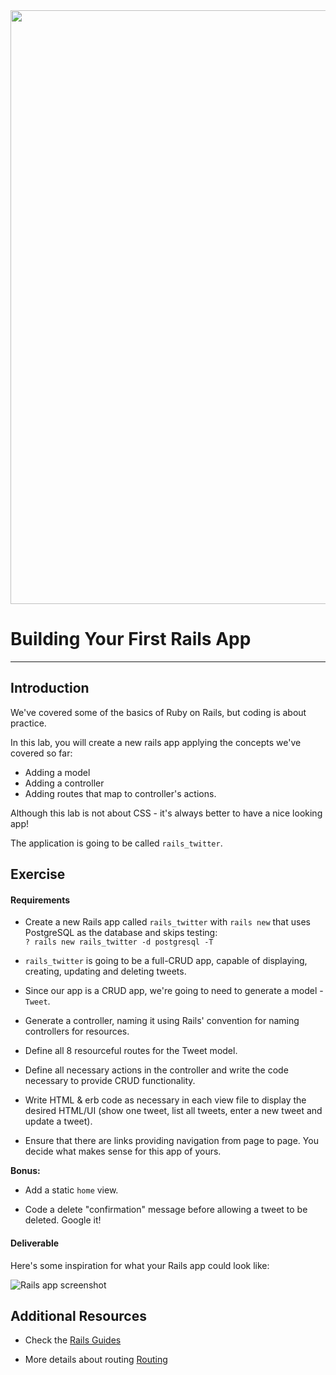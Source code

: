 <img src="http://www.milestonemktg.com/wp-content/uploads/2014/04/twitter-logo.jpg" width="950px">

# Building Your First Rails App
---

## Introduction


We've covered some of the basics of Ruby on Rails, but coding is about practice.

In this lab, you will create a new rails app applying the concepts we've covered so far:

- Adding a model
- Adding a controller
- Adding routes that map to controller's actions. 

Although this lab is not about CSS - it's always better to have a nice looking app!

The application is going to be called `rails_twitter`.

## Exercise

#### Requirements

- Create a new Rails app called `rails_twitter` with `rails new` that uses PostgreSQL as the database and skips testing:<br>`? rails new rails_twitter -d postgresql -T`

- `rails_twitter` is going to be a full-CRUD app, capable of displaying, creating, updating and deleting tweets.

- Since our app is a CRUD app, we're going to need to generate a model - `Tweet`.

- Generate a controller, naming it using Rails' convention for naming controllers for resources.

- Define all 8 resourceful routes for the Tweet model.

- Define all necessary actions in the controller and write the code necessary to provide CRUD functionality.

- Write HTML & erb code as necessary in each view file to display the desired HTML/UI (show one tweet, list all tweets, enter a new tweet and update a tweet).

- Ensure that there are links providing navigation from page to page.  You decide what makes sense for this app of yours.

**Bonus:**

- Add a static `home` view.

- Code a delete "confirmation" message before allowing a tweet to be deleted. Google it!

#### Deliverable

Here's some inspiration for what your Rails app could look like:

![Rails app screenshot](https://cloud.githubusercontent.com/assets/402501/8434920/5aeca6ac-1f46-11e5-901f-94ccb3659888.png)

## Additional Resources

- Check the [Rails Guides](http://guides.rubyonrails.org/)

- More details about routing [Routing](http://guides.rubyonrails.org/routing.html)

